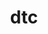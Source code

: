 ---
title: "dtc"
layout: cache
categories: [package, develop]
meta: {"compilers": ["apple-clang@=16.0.0"], "num_specs": 4, "num_specs_by_stack": {"developer-tools-darwin": 4, "root": 4}, "oss": ["sequoia"], "platforms": ["darwin"], "stacks": ["developer-tools-darwin", "root"], "targets": ["aarch64"], "versions": ["1.6.1"]}
spec_details: [{"compiler": "apple-clang@=16.0.0", "hash": "duviz2se3vobil2bmy7jiu43z37jsnwe", "os": "sequoia", "platform": "darwin", "size": "-", "stacks": ["developer-tools-darwin", "root"], "target": "aarch64", "variants": ["build_system=makefile"], "versions": ["1.6.1"]}, {"compiler": "apple-clang@=16.0.0", "hash": "h6g4hfeprlycq7rcxna4agiqs4l3nobl", "os": "sequoia", "platform": "darwin", "size": "-", "stacks": ["developer-tools-darwin", "root"], "target": "aarch64", "variants": ["build_system=makefile"], "versions": ["1.6.1"]}, {"compiler": "apple-clang@=16.0.0", "hash": "he7vkg56b4e6lrhifj2zqxgki7lu36gy", "os": "sequoia", "platform": "darwin", "size": "-", "stacks": ["developer-tools-darwin", "root"], "target": "aarch64", "variants": ["build_system=makefile"], "versions": ["1.6.1"]}, {"compiler": "apple-clang@=16.0.0", "hash": "or66hvzknz4kjccrhnvd4y6hxv57mcib", "os": "sequoia", "platform": "darwin", "size": "-", "stacks": ["developer-tools-darwin", "root"], "target": "aarch64", "variants": ["build_system=makefile"], "versions": ["1.6.1"]}]
---